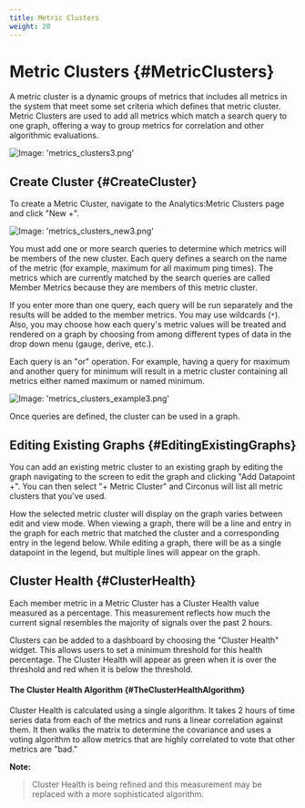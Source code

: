 ```yaml
---
title: Metric Clusters
weight: 20
---
```


# Metric Clusters {#MetricClusters}
A metric cluster is a dynamic groups of metrics that includes all metrics in the system that meet some set criteria which defines that metric cluster. Metric Clusters are used to add all metrics which match a search query to one graph, offering a way to group metrics for correlation and other algorithmic evaluations.

![Image: 'metrics_clusters3.png'](/images/circonus/metrics_clusters3.png)


## Create Cluster {#CreateCluster}

To create a Metric Cluster, navigate to the Analytics:Metric Clusters page and click "New +".

![Image: 'metrics_clusters_new3.png'](/images/circonus/metrics_clusters_new3.png)

You must add one or more search queries to determine which metrics will be members of the new cluster. Each query defines a search on the name of the metric (for example, maximum for all maximum ping times). The metrics which are currently matched by the search queries are called Member Metrics because they are members of this metric cluster.

If you enter more than one query, each query will be run separately and the results will be added to the member metrics. You may use wildcards (`*`). Also, you may choose how each query's metric values will be treated and rendered on a graph by choosing from among different types of data in the drop down menu (gauge, derive, etc.).

Each query is an "or" operation. For example, having a query for maximum and another query for minimum will result in a metric cluster containing all metrics either named maximum or named minimum.

![Image: 'metrics_clusters_example3.png'](/images/circonus/metrics_clusters_example3.png)

Once queries are defined, the cluster can be used in a graph.


## Editing Existing Graphs {#EditingExistingGraphs}
You can add an existing metric cluster to an existing graph by editing the graph navigating to the screen to edit the graph and clicking "Add Datapoint +". You can then select "+ Metric Cluster" and Circonus will list all metric clusters that you've used.

How the selected metric cluster will display on the graph varies between edit and view mode. When viewing a graph, there will be a line and entry in the graph for each metric that matched the cluster and a corresponding entry in the legend below. While editing a graph, there will be as a single datapoint in the legend, but multiple lines will appear on the graph.


## Cluster Health {#ClusterHealth}
Each member metric in a Metric Cluster has a Cluster Health value measured as a percentage. This measurement reflects how much the current signal resembles the majority of signals over the past 2 hours.

Clusters can be added to a dashboard by choosing the "Cluster Health" widget. This allows users to set a minimum threshold for this health percentage. The Cluster Health will appear as green when it is over the threshold and red when it is below the threshold. 


#### The Cluster Health Algorithm {#TheClusterHealthAlgorithm}
Cluster Health is calculated using a single algorithm. It takes 2 hours of time series data from each of the metrics and runs a linear correlation against them. It then walks the matrix to determine the covariance and uses a voting algorithm to allow metrics that are highly correlated to vote that other metrics are "bad."

**Note:**
> Cluster Health is being refined and this measurement may be replaced with a more sophisticated algorithm.
